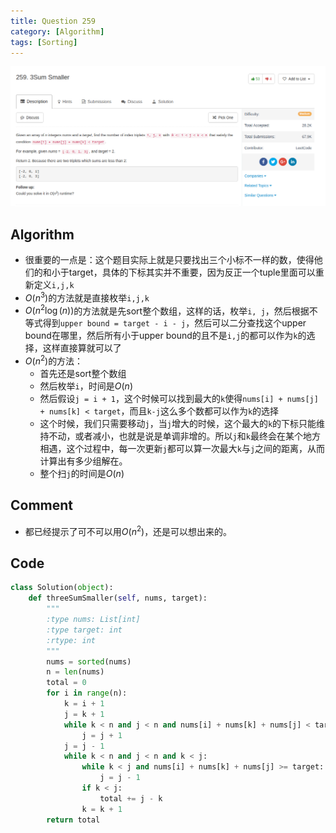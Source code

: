 ```yaml
---
title: Question 259
category: [Algorithm]
tags: [Sorting]
---
```


![Description](../Assets/Figure/question259.png)

## Algorithm

- 很重要的一点是：这个题目实际上就是只要找出三个小标不一样的数，使得他们的和小于target，具体的下标其实并不重要，因为反正一个tuple里面可以重新定义`i,j,k`
- $O(n^3)$的方法就是直接枚举`i,j,k`
- $O(n^2\log(n))$的方法就是先sort整个数组，这样的话，枚举`i, j`，然后根据不等式得到`upper bound = target - i - j`，然后可以二分查找这个upper bound在哪里，然后所有小于upper bound的且不是`i,j`的都可以作为`k`的选择，这样直接算就可以了
- $O(n^2)$的方法：
  - 首先还是sort整个数组
  - 然后枚举`i`，时间是$O(n)$
  - 然后假设`j = i + 1`，这个时候可以找到最大的`k`使得`nums[i] + nums[j] + nums[k] < target`，而且`k-j`这么多个数都可以作为`k`的选择
  - 这个时候，我们只需要移动`j`，当`j`增大的时候，这个最大的`k`的下标只能维持不动，或者减小，也就是说是单调非增的。所以`j`和`k`最终会在某个地方相遇，这个过程中，每一次更新`j`都可以算一次最大`k`与`j`之间的距离，从而计算出有多少组解在。
  - 整个扫`j`的时间是$O(n)$

## Comment

- 都已经提示了可不可以用$O(n^2)$，还是可以想出来的。

## Code

```python
class Solution(object):
    def threeSumSmaller(self, nums, target):
        """
        :type nums: List[int]
        :type target: int
        :rtype: int
        """
        nums = sorted(nums)
        n = len(nums)
        total = 0
        for i in range(n):
            k = i + 1
            j = k + 1
            while k < n and j < n and nums[i] + nums[k] + nums[j] < target:
                j = j + 1
            j = j - 1
            while k < n and j < n and k < j:
                while k < j and nums[i] + nums[k] + nums[j] >= target:
                    j = j - 1
                if k < j:
                    total += j - k
                k = k + 1
        return total
```
